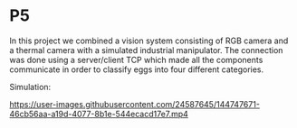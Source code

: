 # P5
In this project we combined a vision system consisting of RGB camera and a thermal camera with 
a simulated industrial manipulator. The connection was done using a server/client TCP which made
all the components communicate in order to classify eggs into four different categories.


Simulation: 

https://user-images.githubusercontent.com/24587645/144747671-46cb56aa-a19d-4077-8b1e-544ecacd17e7.mp4

